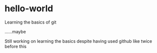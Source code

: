 # hello-world
Learning the basics of git


......maybe

Still working on learning the basics despite having used github like twice before this
